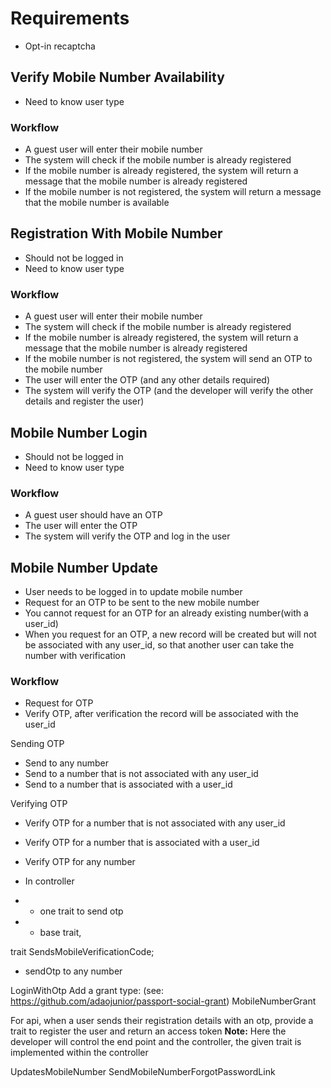 
# Requirements
- Opt-in recaptcha

## Verify Mobile Number Availability
- Need to know user type

### Workflow
- A guest user will enter their mobile number
- The system will check if the mobile number is already registered
- If the mobile number is already registered, the system will return a message that the mobile number is already registered
- If the mobile number is not registered, the system will return a message that the mobile number is available

## Registration With Mobile Number
- Should not be logged in
- Need to know user type

### Workflow
- A guest user will enter their mobile number
- The system will check if the mobile number is already registered
- If the mobile number is already registered, the system will return a message that the mobile number is already registered
- If the mobile number is not registered, the system will send an OTP to the mobile number
- The user will enter the OTP (and any other details required)
- The system will verify the OTP (and the developer will verify the other details and register the user)

## Mobile Number Login
- Should not be logged in
- Need to know user type

### Workflow
- A guest user should have an OTP
- The user will enter the OTP
- The system will verify the OTP and log in the user

## Mobile Number Update
- User needs to be logged in to update mobile number
- Request for an OTP to be sent to the new mobile number
- You cannot request for an OTP for an already existing number(with a user_id)
- When you request for an OTP, a new record will be created but will not be associated with any user_id, so that another user can take the number with verification

### Workflow
- Request for OTP
- Verify OTP, after verification the record will be associated with the user_id

Sending OTP
- Send to any number
- Send to a number that is not associated with any user_id
- Send to a number that is associated with a user_id

Verifying OTP
- Verify OTP for a number that is not associated with any user_id
- Verify OTP for a number that is associated with a user_id
- Verify OTP for any number

- In controller
- - one trait to send otp
- - base trait,

trait
SendsMobileVerificationCode;
- sendOtp to any number

LoginWithOtp
Add a grant type: (see: https://github.com/adaojunior/passport-social-grant)
MobileNumberGrant

For api, 
when a user sends their registration details with an otp,
provide a trait to register the user and return an access token
**Note:** Here the developer will control the end point and the controller, the given trait is implemented within the controller

UpdatesMobileNumber
SendMobileNumberForgotPasswordLink
